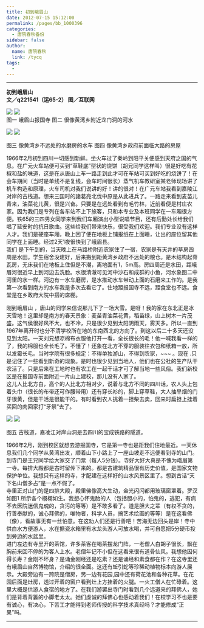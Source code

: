 ```yaml
---
title: 初到峨眉山
date: 2012-07-15 15:12:00
permalink: /pages/bb_1000396
categories: 
  - 唐院春秋备份
sidebar: false
author: 
  name: 唐院春秋
  link: /tycq
tags: 
  - 
---
```


* * *

  
**初到峨眉山  
文／q221541（运65-2） 图／互联网**  

![](/pic/img4.ph.126.net_t9DwLF2CRIXOqLj5OWnjhA==_1297599642653816094.jpg)
![](/pic/img5.ph.126.net_V3VXugQV80xDktqcF788oA==_1568378570249468935.jpg)  
图一 峨眉山报国寺 图二 很像黄湾乡附近龙门洞的河水

![](/pic/img5.ph.126.net_CnVxi2VdPVyhpyjB7nVQ6w==_633600172593322775.jpg)
![](/pic/img9.ph.126.net_TYYzyiSjDTbjm56OTaqVzw==_6597141234912006529.jpg)

图三 像黄湾乡不远处的水磨房的水车 图四 像黄湾乡政府前面临大路的房屋  
  
1966年2月初到四川一切感到新鲜。坐火车过了秦岭到阳平关便感到天府之国的气息。在广元火车站便可买到“草鞋底”型状的烧饼（胡兄同学这样叫）很是好吃有花椒和盐的味道，这是在从唐山上车一路走到此才可在车站可买到好吃的烧饼了！在会车期间（当时是单线不是复线，会车时间很长）蒸气机车教研室某老师现场讲了机车构造和原理，火车司机对我们说讲的好！讲的很对！在广元车站我看到嘉陵江对岸的古栈道。想来三国时的諸葛亮北伐中原是从此进兵了。一路走来看到麦苗儿青来，油菜花儿黄，很是兴奋。只要是在远处看到有毛竹林，近前看便是村庄农家。因为我们是专列在各车站不上下旅客，只和本专业及本班同学在一车厢很方便。铁65的三四男女同学来到我们车厢演出小型说唱节目，还有后勤处长给我们唱了延安时的抗日歌曲。这些给我们带来快乐，很受我们欢迎。我们专业没有这样人才。我们是硬座车厢，晚上困了便在地板上铺报纸在上面睡，让出的座位留其他同学在上面睡。经过2天1夜很快到了峨眉县。  
我们
是下午到的，当天晚上在马路桥附近农家住了一宿，农家是有天井的草房四周是水田。学生宿舍没建好，后来搬到距黄湾乡政府不远处的粮仓。是木结构起脊瓦房，无床我们在地板上住但是不潮，离地面有1，5m高。房四周还是水田，距峨眉河很近早上到河边去洗脸。水很清澈可见河中沙石和成群的小鱼，河水象图二中河里的水一样。河边有一水车磨房，是水推动水车带动上面的石磨来工作的。是我第一次看到南方的水车我是多次去看它了。住地距报国寺不远，距食堂也不远。食堂是在乡政府大院中搭的席棚。

刚到峨眉山
，唐山的同学来信说那儿下了一场大雪。是呀！我的家在东北正是冰天雪地！这里却是南方的春天景象：麦苗青油菜花黄，稻苗绿，山上树木一片茂盛。这气侯很好风不大，也不冷，只是很少见到太阳阴雨天，雾天多。所以一直到1967年离开时也分不清学校所在地的东南西北的方向了。到这以后二十多天还没见到太阳。一天刘兄想凉棉布衣服他打开一看，全长很长的毛！他一喊我看一样的了，我的棉服也全长毛了。不懂了！还象在北方不穿的服装往衣包和纸箱一放，所以发霉长毛。当时学院有很多规定：不得单独游山，不得到农家，~~~
。现在
.只是记住了一些看到新奇的现象。是时也很少见到当地人，他们也在公社的生产队干农活了。只是后来在工地时也有农工在一起干话才可了解当地一些风俗。我们新校区是在报国寺前面附近一片山上建校，那儿没有人家了。  
这儿人比北方白，高个的人比北方相对少，说着与北方不同的四川话，农人头上包着头巾（很长的布带还可作腰带用）还有穿长衫的，脚上穿草鞋，大人抽旱烟的门牙很黄，但是干活是很能干的。有时看到农人挑着一担柴去卖，回来时扁担上挂着买回的肉回家打“牙祭”去了。  

![](/pic/img1.ph.126.net_kAABhupYuMjB7fTcV6CWzA==_2389159602337441461.jpg)
![](/pic/img1.ph.126.net_7gGm6cSQ6xvMbkPJHOhp9w==_6597135737354035641.jpg)

图五 古栈道，嘉凌江对岸山洞是去四川的宝成铁路的隧道。

  
1966年2月，刚到校区就想去游报国寺，它是第一寺也是距我们住地最近。一天休息我们几个同学从黄湾出发，顺着山下小路上了一座山坡走不远便看到寺的山门。到寺门是王兄同学给大家交了门票（每人5分钱）。寺好大好大真是不愧为峨眉第一寺。每排大殿都是古时留传下来的。都是古建筑精品很有历史价值，是国家文物保护单位。我想只有这样的寺，才配建在这样好的山水风景区里了。想到古话“天下名山僧多占”是一点不假了。  
寺里正对山门的是四排大殿，殿里佛像高大生动，金光闪闪都用玻璃窗罩着。罗汉如图1
所示各个栩栩如生。我想心怀鬼胎的人（包括胆小的，怕鬼的，逃犯，有病不去医院迷信鬼魂的，贪污的等等）是不敢多看了。道是胆大之辈（有权不贪的，行善奉献的，诚心拜佛的，唯物者，科学人员，搞艺术绘画的等等）是在这看佛（像），看故事无有一丝怕意。在这劝人们还是行善吧！苦海无边回头是岸！寺中供白水方便游人，水在搪瓷水箱里有水龙头游人可放水喝，并可自愿把5分硬币投到旁边的水盆里。  
进门左边有寺里开的茶馆，许多茶客在喝茶摆龙门阵，一老僧人白胡子很长，飘在胸前来回不停的为客人上水。老僧年记不小但在这看来很有道骨仙风。我想他因何得长寿？金刚不坏身？是诵金刚经还是吃素？还是诵经和素食都在作？在这寺里还有峨眉山自然博物馆，介绍的很全面。这还有蚯引蛇等珍稀动植物标本向游人展示。大殿旁边有一跨院是僧房，另一边有花园,园中还有荷花池和各种花草。在花园后面是灶房，透过开着的窗户看到灶上方挂着的火腿。一火工僧人在忙碌着。这里大概是供游人食宿的地方了。在我们游罢出寺门时看到几个远道来的拜佛人，她们是背着背篓的小脚老太太。她们虔诚的拜佛心也感动着我们！在校学习不也是要有诚心，有决心，下苦工才能得到老师传授的科学技术真经吗？才能修成“正果”吗。  
  
---